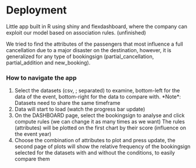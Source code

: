 # Deployment
Little app built in R using shiny and flexdashboard, where the company can exploit our model based on association rules. (unfinished)

We tried to find the attributes of the passengers that most influence a full cancellation due to a major disaster on the destination, however, it is generalized for any type of bookingsign (partial_cancellation, partial_addition and new_booking).

 ### How to navigate the app
 <ol>
<li>Select the datasets (csv, ; separated) to examine, bottom-left for the data of the event, bottom-right for the data to compare with. *Note*: Datasets need to share the same timeframe</li>

<li>Data will start to load (watch the progress bar update)</li>
<li>On the DASHBOARD page, select the bookingsign to analyse and click compute rules (we can change it as many times as we want)
     The rules (attributes) will be plotted on the first chart by their score (influence on the event year)</li>
<li>Choose the combination of attributes to plot and press update, the second page of plots will show the relative frequency of the bookingsign selected for the datasets with and without the conditions, to easily compare them</li>
</ol>
